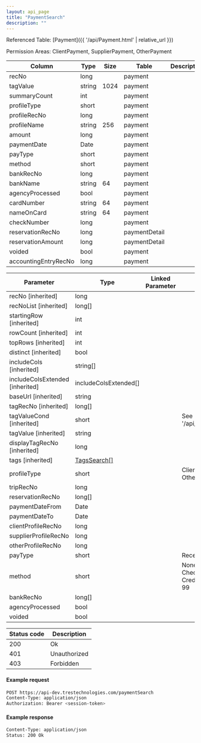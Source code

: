 ```yaml
---
layout: api_page
title: "PaymentSearch"
description: ""
---
```




Referenced Table: [Payment]({{ '/api/Payment.html' | relative_url }})

Permission Areas: ClientPayment, SupplierPayment, OtherPayment

| Column | Type | Size | Table | Description |
| ------ | ---- | ---- | ----- | ----------- |
| recNo | long |  | payment | 
| tagValue | string | 1024 | payment | 
| summaryCount | int |  | payment | 
| profileType | short |  | payment | 
| profileRecNo | long |  | payment | 
| profileName | string | 256 | payment | 
| amount | long |  | payment | 
| paymentDate | Date |  | payment | 
| payType | short |  | payment | 
| method | short |  | payment | 
| bankRecNo | long |  | payment | 
| bankName | string | 64 | payment | 
| agencyProcessed | bool |  | payment | 
| cardNumber | string | 64 | payment | 
| nameOnCard | string | 64 | payment | 
| checkNumber | long |  | payment | 
| reservationRecNo | long |  | paymentDetail | 
| reservationAmount | long |  | paymentDetail | 
| voided | bool |  | payment | 
| accountingEntryRecNo | long |  | payment | 

| Parameter | Type | Linked Parameter | Description |
| --------- | ---- | ---------------- | ----------- |
| recNo [inherited] | long |  | 
| recNoList [inherited] | long[] |  | 
| startingRow [inherited] | int |  | 
| rowCount [inherited] | int |  | 
| topRows [inherited] | int |  | 
| distinct [inherited] | bool |  | 
| includeCols [inherited] | string[] |  | 
| includeColsExtended [inherited] | includeColsExtended[] |  | 
| baseUrl [inherited] | string |  | 
| tagRecNo [inherited] | long[] |  | 
| tagValueCond [inherited] | short |  | See [StringCompare]({{ '/api/StringCompare.html' | relative_url }})
| tagValue [inherited] | string |  | 
| displayTagRecNo [inherited] | long |  | 
| tags [inherited] | [TagsSearch[]](/TagsSearch) |  | 
| profileType | short |  | Client = 1, Supplier = 2, Other = 3
| tripRecNo | long |  | 
| reservationRecNo | long[] |  | 
| paymentDateFrom | Date |  | 
| paymentDateTo | Date |  | 
| clientProfileRecNo | long |  | 
| supplierProfileRecNo | long |  | 
| otherProfileRecNo | long |  | 
| payType | short |  | Received = 1, Made = 2
| method | short |  | None = 0, Cash = 1, Check = 2, EFT = 3, CreditCard = 4, Other = 99
| bankRecNo | long[] |  | 
| agencyProcessed | bool |  | 
| voided | bool |  | 

| Status code | Description |
| ----------- | ----------- |
| 200 | Ok |
| 401 | Unauthorized |
| 403 | Forbidden |

#### Example request
```sh
POST https://api-dev.trestechnologies.com/paymentSearch
Content-Type: application/json
Authorization: Bearer <session-token>
```

#### Example response
```sh
Content-Type: application/json
Status: 200 Ok
```

